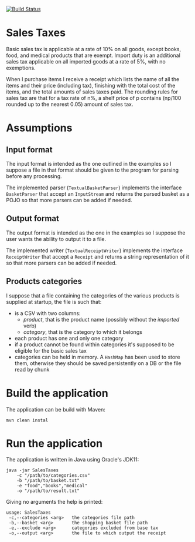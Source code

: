 [![Build Status](https://www.travis-ci.org/Arci/sales-taxes.svg?branch=master)](https://www.travis-ci.org/Arci/sales-taxes)

# Sales Taxes
Basic sales tax is applicable at a rate of 10% on all goods, except books, food, and medical products that are exempt. Import duty is an additional sales tax applicable on all imported goods at a rate of 5%, with no exemptions.

When I purchase items I receive a receipt which lists the name of all the items and their price (including tax), finishing with the total cost of the items, and the total amounts of sales taxes paid. The rounding rules for sales tax are that for a tax rate of n%, a shelf price of p contains (np/100 rounded up to the nearest 0.05) amount of sales tax.

# Assumptions

## Input format
The input format is intended as the one outlined in the examples so I suppose a file in that format should be given to the program for parsing before any processing.

The implemented parser (`TextualBasketParser`) implements the interface `BasketParser` that accept an `InputStream` and returns the parsed basket as a POJO so that more parsers can be added if needed.

## Output format
The output format is intended as the one in the examples so I suppose the user wants the ability to output it to a file.

The implemented writer (`TextualReceiptWriter`) implements the interface `ReceiptWriter` that accept a `Receipt` and returns a string representation of it so that more parsers can be added if needed.

## Products categories
I suppose that a file containing the categories of the various products is supplied at startup, the file is such that:
- is a CSV with two columns: 
    - *product*, that is the product name (possibly without the _imported_ verb)
    - *category*, that is the category to which it belongs
- each product has one and only one category
- if a product cannot be found within categories it's supposed to be eligible for the basic sales tax
- categories can be held in memory. A `HashMap` has been used to store them, otherwise they should be saved persistently on a DB or the file read by chunk

# Build the application
The application can be build with Maven:

```
mvn clean instal
```

# Run the application
The application is written in Java using Oracle's JDK11:

```
java -jar SalesTaxes 
    -c "/path/to/categories.csv" 
    -b "/path/to/basket.txt" 
    -e "food","books","medical" 
    -o "/path/to/result.txt"
```

Giving no arguments the help is printed:

```
usage: SalesTaxes
 -c,--categories <arg>   the categories file path
 -b,--basket <arg>       the shopping basket file path
 -e,--exclude <arg>      categories excluded from base tax
 -o,--output <arg>       the file to which output the receipt
```